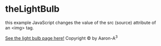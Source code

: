 # theLightBulb
this example JavaScript changes the value of the src (source) attribute of an &lt;img> tag.

[See the light bulb page here!](https://aron-helu.github.io/theLightBulb/
)
Copyright &copy; by Aaron-A<sup>3</sup>
